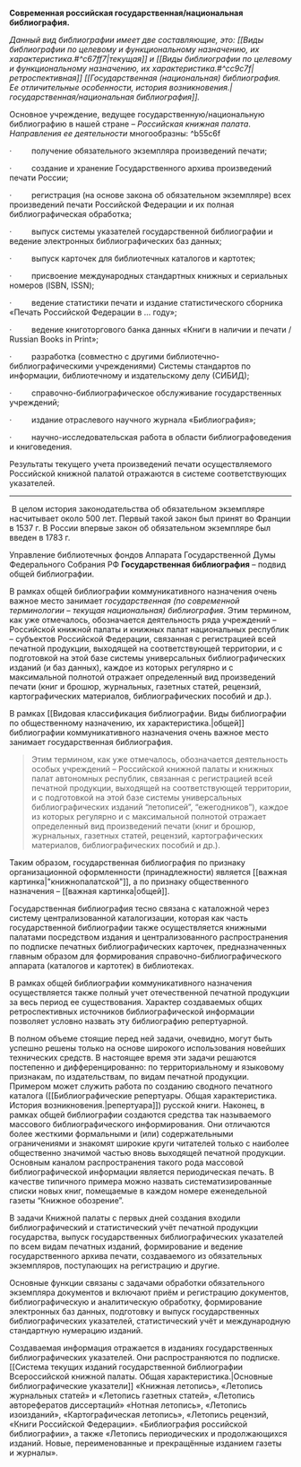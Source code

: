 **Современная российская государственная/национальная библиография.**

_Данный вид библиографии имеет две составляющие, это: [[Виды библиографии по целевому и функциональному назначению, их характеристика.#^c67ff7|текущая]] и [[Виды библиографии по целевому и функциональному назначению, их характеристика.#^cc9c7f|ретроспективная]] [[Государственная (национальная) библиография.   Ее отличительные  особенности,  история возникновения.|государственная/национальная библиография]]._

Основное учреждение, ведущее государственную/национальную библиографию в нашей стране – _Российская книжная палата_. _Направления ее деятельности_ многообразны: ^b55c6f

·         получение обязательного экземпляра произведений печати;

·         создание и хранение Государственного архива произведений печати России;

·         регистрация (на основе закона об обязательном экземпляре) всех произведений печати Российской Федерации и их полная библиографическая обработка;

·         выпуск системы указателей государственной библиографии и ведение электронных библиографических баз данных;

·         выпуск карточек для библиотечных каталогов и картотек;

·         присвоение международных стандартных книжных и сериальных номеров (ISBN, ISSN);

·         ведение статистики печати и издание статистического сборника «Печать Российской Федерации в … году»;

·         ведение книготоргового банка данных «Книги в наличии и печати / Russian Books in Print»;

·         разработка (совместно с другими библиотечно-библиографическими учреждениями) Системы стандартов по информации, библиотечному и издательскому делу (СИБИД);

·         справочно-библиографическое обслуживание государственных учреждений;

·         издание отраслевого научного журнала «Библиография»;

·         научно-исследовательская работа в области библиографоведения и книговедения.

Результаты текущего учета произведений печати осуществляемого Российской книжной палатой отражаются в системе соответствующих указателей.




  

---

  В целом история законодательства об обязательном экземпляре насчитывает около 500 лет. Первый такой закон был принят во Франции в 1537 г. В России впервые закон об обязательном экземпляре был введен в 1783 г.

 Управление библиотечных фондов Аппарата Государственной Думы Федерального Собрания РФ
**Государственная библиография** – подвид общей библиографии.






В рамках общей библиографии коммуникативного назначения очень важное место занимает _государственная (по современной терминологии – текущая национальная) библиография_. Этим термином, как уже отмечалось, обозначается деятельность ряда учреждений – Российской книжной палаты и книжных палат национальных республик – субъектов Российской Федерации, связанная с регистрацией всей печатной продукции, выходящей на соответствующей территории, и с подготовкой на этой базе системы универсальных библиографических изданий (и баз данных), каждое из которых регулярно и с максимальной полнотой отражает определенный вид произведений печати (книг и брошюр, журнальных, газетных статей, рецензий, картографических материалов, библиографических пособий и др.).

В рамках [[Видовая классификация библиографии.  Виды библиографии по общественному назначению, их характеристика.|общей]] библиографии коммуникативного назначения очень важное место занимает государственная библиография. 

>Этим термином, как уже отмечалось, обозначается деятельность особых учреждений – Российской книжной палаты и книжных палат автономных республик, связанная с регистрацией всей печатной продукции, выходящей на соответствующей территории, и с подготовкой на этой базе системы универсальных библиографических изданий “летописей”, “ежегодников”), каждое из которых регулярно и с максимальной полнотой отражает определенный вид произведений печати (книг и брошюр, журнальных, газетных статей, рецензий, картографических материалов, библиографических пособий и др.).

Таким образом, государственная библиография по признаку организационной оформленности (принадлежности) является [[важная картинка|"книжнопалатской"]], а по признаку общественного назначения – [[важная картинка|общей]].

Государственная библиография тесно связана с каталожной через систему централизованной каталогизации, которая как часть государственной библиографии также осуществляется книжными палатами посредством издания и централизованного распространения по подписке печатных библиографических карточек, предназначенных главным образом для формирования справочно-библиографического аппарата (каталогов и
картотек) в библиотеках.

В рамках общей библиографии коммуникативного назначения осуществляется также полный учет отечественной печатной продукции за весь период ее существования. Характер создаваемых общих ретроспективных источников библиографической информации позволяет условно назвать эту библиографию репертуарной.

В полном объеме стоящие перед ней задачи, очевидно, могут быть успешно решены только на основе широкого использования новейших технических средств. В настоящее время эти задачи решаются постепенно и дифференцированно: по территориальному и языковому признакам, по издательствам, по видам печатной продукции. Примером может служить работа по созданию сводного печатного каталога ([[Библиографические репертуары. Общая характеристика. История возникновения.|репертуара]]) русской книги. Наконец, в рамках общей библиографии создаются средства так называемого массового библиографического информирования. Они отличаются более жесткими формальными и (или) содержательными ограничениями и знакомят широкие круги читателей только с наиболее общественно значимой частью вновь выходящей печатной продукции.
Основным каналом распространения такого рода массовой библиографической информации является периодическая печать. В качестве типичного примера можно назвать систематизированные списки новых книг, помещаемые в каждом номере еженедельной газеты “Книжное обозрение”.










В задачи Книжной палаты с первых дней создания входили библиографический и статистический учёт печатной продукции государства, выпуск государственных библиографических указателей по всем видам печатных изданий, формирование и ведение государственного архива печати, создаваемого из обязательных экземпляров, поступающих на регистрацию и другие.

Основные функции связаны с задачами обработки обязательного экземпляра документов и включают приём и регистрацию документов, библиографическую и аналитическую обработку, формирование электронных баз данных, подготовку и выпуск государственных библиографических указателей, статистический учёт и международную стандартную нумерацию изданий.

Создаваемая информация отражается в изданиях государственных библиографических указателей. Они распространяются по подписке. [[Система текущих   изданий   государственной библиографии Всероссийской книжной палаты.  Общая характеристика.|Основные библиографические указатели]] «Книжная летопись», «Летопись журнальных статей» и «Летопись газетных статей», «Летопись авторефератов диссертаций» «Нотная летопись», «Летопись изоизданий», «Картографическая летопись», «Летопись рецензий, «Книги Российской Федерации». «Библиография российской библиографии», а также «Летопись периодических и продолжающихся изданий. Новые, переименованные и прекращённые изданием газеты и журналы».
